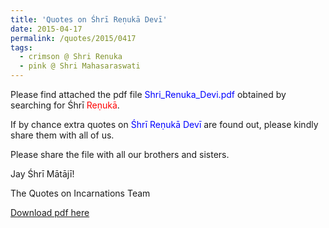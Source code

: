 ```yaml
---
title: 'Quotes on Śhrī Reṇukā Devī'
date: 2015-04-17
permalink: /quotes/2015/0417
tags:
  - crimson @ Shri Renuka
  - pink @ Shri Mahasaraswati
---
```


Please find attached the pdf file <font color="blue">Shri_Renuka_Devi.pdf</font> obtained by searching for Śhrī <font color="red">Reṇukā</font>.   

If by chance extra quotes on <font color="blue">Śhrī Reṇukā Devī</font> are found out, please kindly share them with all of us.  

Please share the file with all our brothers and sisters.  

Jay Śhrī Mātājī!  

The Quotes on Incarnations Team  

[Download pdf here](http://seven-teams.github.io/files/Shri_Renuka_Devi.pdf)